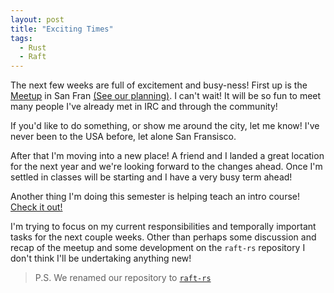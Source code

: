 ```yaml
---
layout: post
title: "Exciting Times"
tags:
  - Rust
  - Raft
---
```


The next few weeks are full of excitement and busy-ness! First up is the [Meetup](http://www.meetup.com/Rust-Bay-Area/events/219696985/) in San Fran [(See our planning)](https://github.com/Hoverbear/raft-rs/issues/74). I can't wait! It will be so fun to meet many people I've already met in IRC and through the community!

If you'd like to do something, or show me around the city, let me know! I've never been to the USA before, let alone San Fransisco.

After that I'm moving into a new place! A friend and I landed a great location for the next year and we're looking forward to the changes ahead. Once I'm settled in classes will be starting and I have a very busy term ahead!

Another thing I'm doing this semester is helping teach an intro course! [Check it out!](http://webhome.cs.uvic.ca/~ycoady/utw/)

I'm trying to focus on my current responsibilities and temporally important tasks for the next couple weeks. Other than perhaps some discussion and recap of the meetup and some development on the `raft-rs` repository I don't think I'll be undertaking anything new!

> P.S. We renamed our repository to [`raft-rs`](https://github.com/hoverbear/raft-rs)

